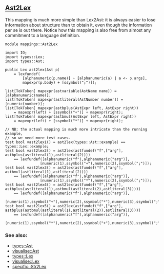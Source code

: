 ## [Ast2Lex](https://github.com/grammarware/bx-parsing/blob/master/src/mappings/Ast2Lex.rsc)

This mapping is much more simple than Lex2Ast: it is always easier to lose information
about structure than to obtain it, even though the information per se is out there.
Notice how this mapping is also free from almost any commitment to a language definition.

```
module mappings::Ast2Lex

import IO;
import types::Lex;
import types::Ast;

public Lex ast2lex(Ast p)
    = lexfundef(
        [alphanumeric(p.name)] + [alphanumeric(a) | a <- p.args],
        mapexpr(p.body) + [ssymbol(";")]); 

list[TokToken] mapexpr(astvariable(AstName name)) = [alphanumeric(name)];
list[TokToken] mapexpr(astliteral(AstNumber number)) = [numeric(number)];
list[TokToken] mapexpr(astbplus(AstExpr left, AstExpr right))
    = mapexpr(left) + [ssymbol("+")] + mapexpr(right);
list[TokToken] mapexpr(astbmul(AstExpr left, AstExpr right))
    = mapexpr(left) + [ssymbol("*")] + mapexpr(right);

// NB: the actual mapping is much more intricate than the running example,
// so we need more test cases.
test bool vast2lex1() = ast2lex(types::Ast::example) == types::Lex::example;
test bool vast2lex2() = ast2lex(astfundef("f",["arg"], astbplus(astliteral(1),astliteral(2))))
    == lexfundef([alphanumeric("f"),alphanumeric("arg")],
                [numeric(1),ssymbol("+"),numeric(2),ssymbol(";")]);
test bool vast2lex3() = ast2lex(astfundef("f",["arg"], astbmul(astliteral(1),astliteral(2))))
    == lexfundef([alphanumeric("f"),alphanumeric("arg")],
                [numeric(1),ssymbol("*"),numeric(2),ssymbol(";")]);
test bool vast2lex4() = ast2lex(astfundef("f",["arg"], astbplus(astliteral(1),astbmul(astliteral(2),astliteral(3)))))
    == lexfundef([alphanumeric("f"),alphanumeric("arg")],
                [numeric(1),ssymbol("+"),numeric(2),ssymbol("*"),numeric(3),ssymbol(";")]);
test bool vast2lex5() = ast2lex(astfundef("f",["arg"], astbplus(astbmul(astliteral(1),astliteral(2)),astliteral(3))))
    == lexfundef([alphanumeric("f"),alphanumeric("arg")],
                [numeric(1),ssymbol("*"),numeric(2),ssymbol("+"),numeric(3),ssymbol(";")]);
```

### See also:
* [types::Ast](https://github.com/grammarware/bx-parsing/blob/master/src/types/Ast.rsc)
* [visualise::Ast](https://github.com/grammarware/bx-parsing/blob/master/src/visualise/Ast.rsc)
* [types::Lex](https://github.com/grammarware/bx-parsing/blob/master/src/types/Lex.rsc)
* [visualise::Lex](https://github.com/grammarware/bx-parsing/blob/master/src/visualise/Lex.rsc)
* [specific::Str2Lex](https://github.com/grammarware/bx-parsing/blob/master/src/specific/Str2Lex.rsc)

